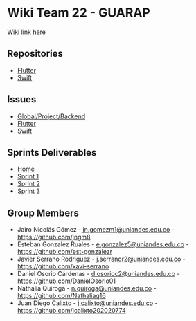 # **Wiki Team 22 - GUARAP**

Wiki link [here](https://github.com/ISIS3510-202320-Team22/Wiki/wiki)

## Repositories
* [Flutter](https://github.com/ISIS3510-202320-Team22/Flutter)
* [Swift](https://github.com/ISIS3510-202320-Team22/Swift)

## Issues
* [Global/Project/Backend](https://github.com/ISIS3510-202320-Team22/Wiki/issues)
* [Flutter](https://github.com/ISIS3510-202320-Team22/Flutter/issues)
* [Swift](https://github.com/ISIS3510-202320-Team22/Swift/issues)

## Sprints Deliverables
* [Home](https://github.com/ISIS3510-202320-Team22/Wiki/wiki)
* [Sprint 1](https://github.com/ISIS3510-202320-Team22/Wiki/wiki/Sprint-1)
* [Sprint 2](https://github.com/ISIS3510-202320-Team22/Wiki/wiki/Sprint-2)
* [Sprint 3](https://github.com/ISIS3510-202320-Team22/Wiki/wiki/Sprint-3)

## Group Members
* Jairo Nicolás Gómez - jn.gomezm1@uniandes.edu.co - https://github.com/jngm8
* Esteban Gonzalez Ruales - e.gonzalez5@uniandes.edu.co - https://github.com/est-gonzalezr
* Javier Serrano Rodriguez - j.serranor2@uniandes.edu.co - https://github.com/xavi-serrano
* Daniel Osorio Cárdenas - d.osorioc2@uniandes.edu.co - https://github.com/DanielOsorio01
* Nathalia Quiroga - n.quiroga@uniandes.edu.co - https://github.com/Nathaliaq16
* Juan Diego Calixto - j.calixto@uniandes.edu.co - https://github.com/jcalixto202020774
